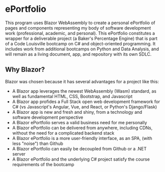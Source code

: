 # ePortfolio

This program uses Blazor WebAssembly to create a personal ePortfolio of pages and components representing my body of software development work (professional, academic, and personal). This ePortfolio constitutes a wrapper for a deliverable project (a Baker's Percentage Engine) that is part of a Code Louisville bootcamp on C# and object-oriented programming. It includes work from additional bootcamps on Python and Data Analysis, and will remain as a living document, app, and repository with its own SDLC.

## Why Blazor?

Blazor was chosen because it has several advantages for a project like this:
- A Blazor app leverages the newest WebAssembly (Wasm) standard, as well as fundamental HTML, CSS, Bootstrap, and Javascript
- A Blazor app profides a Full Stack open web development framework for C# (vs Javascript's Angular, Vue, and React, or Python's Django/Flask)
- A Blazor app is new and fresh and shiny, from a technology and software development perspective
- A Blazor ePortfolio serves a valid business need for me personally
- A Blazor ePortfolio can be delivered from anywhere, including CDNs, without the need for a complicated backend stack
- A Blazor ePortfolio is a more user-friendly interface, as an SPA, (with less "noise") than Github
- A Blazor ePortfolio can easily be decoupled from Github or a .NET server
- A Blazor ePortfolio and the underlying C# project satisfy the course requirements of the bootcamp
